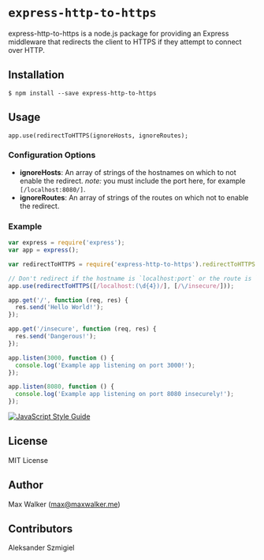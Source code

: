 # `express-http-to-https`

express-http-to-https is a node.js package for providing an Express middleware that redirects the client to HTTPS if they attempt to connect over HTTP.

## Installation
`$ npm install --save express-http-to-https`


## Usage

`app.use(redirectToHTTPS(ignoreHosts, ignoreRoutes);`


### Configuration Options

* __ignoreHosts__: An array of strings of the hostnames on which to not enable the redirect. _note:_ you must include the port here, for example `[/localhost:8080/]`.
* __ignoreRoutes__: An array of strings of the routes on which not to enable the redirect.


### Example

````js
var express = require('express');
var app = express();

var redirectToHTTPS = require('express-http-to-https').redirectToHTTPS

// Don't redirect if the hostname is `localhost:port` or the route is `/insecure`
app.use(redirectToHTTPS([/localhost:(\d{4})/], [/\/insecure/]));

app.get('/', function (req, res) {
  res.send('Hello World!');
});

app.get('/insecure', function (req, res) {
  res.send('Dangerous!');
});

app.listen(3000, function () {
  console.log('Example app listening on port 3000!');
});

app.listen(8080, function () {
  console.log('Example app listening on port 8080 insecurely!');
});
````

[![JavaScript Style Guide](https://cdn.rawgit.com/feross/standard/master/badge.svg)](https://github.com/feross/standard)

## License
MIT License

## Author
Max Walker (max@maxwalker.me)

## Contributors
Aleksander Szmigiel
